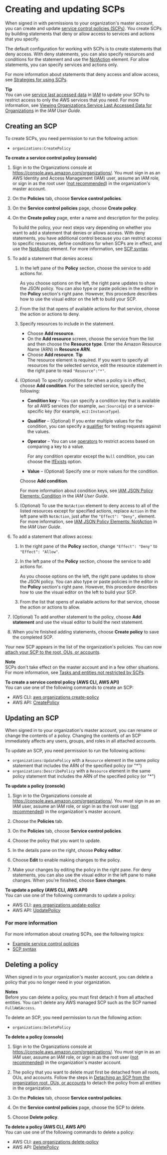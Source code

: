 # Creating and updating SCPs<a name="orgs_manage_policies_scp-create"></a>

When signed in with permissions to your organization's master account, you can create and update [service control policies \(SCPs\)](orgs_manage_policies_type-auth.md#orgs_manage_policies_scp)\. You create SCPs by building statements that deny or allow access to services and actions that you specify\.

The default configuration for working with SCPs is to create statements that deny access\. With deny statements, you can also specify resources and conditions for the statement and use the [NotAction](https://docs.aws.amazon.com/IAM/latest/UserGuide/reference_policies_elements_notaction.html) element\. For allow statements, you can specify services and actions only\.

For more information about statements that deny access and allow access, see [Strategies for using SCPs](orgs_manage_policies_scp-strategies.md)\.

**Tip**  
You can use [service last accessed data](https://docs.aws.amazon.com/IAM/latest/UserGuide/access_policies_access-advisor.html) in [IAM](https://docs.aws.amazon.com/IAM/latest/UserGuide/introduction.html) to update your SCPs to restrict access to only the AWS services that you need\. For more information, see [Viewing Organizations Service Last Accessed Data for Organizations](https://docs.aws.amazon.com/IAM/latest/UserGuide/access_policies_access-advisor-view-data-orgs.html) in the *IAM User Guide\.* 

## Creating an SCP<a name="create-an-scp"></a>

To create SCPs, you need permission to run the following action:
+ `organizations:CreatePolicy`

**To create a service control policy \(console\)**

1. Sign in to the Organizations console at [https://console\.aws\.amazon\.com/organizations/](https://console.aws.amazon.com/organizations/)\. You must sign in as an AWS Identity and Access Management \(IAM\) user, assume an IAM role, or sign in as the root user \([not recommended](https://docs.aws.amazon.com/IAM/latest/UserGuide/best-practices.html#lock-away-credentials)\) in the organization's master account\.

1. On the **Policies** tab, choose **Service control policies**\. 

1. On the **Service control policies** page, choose **Create policy**\.

1. On the **Create policy** page, enter a name and description for the policy\.

   To build the policy, your next steps vary depending on whether you want to add a statement that denies or allows access\. With deny statements, you have additional control because you can restrict access to specific resources, define conditions for when SCPs are in effect, and use the [NotAction](https://docs.aws.amazon.com/IAM/latest/UserGuide/reference_policies_elements_notaction.html) element\. For more information, see [SCP syntax](orgs_reference_scp-syntax.md)\.

1. To add a statement that *denies* access:

   1. In the left pane of the **Policy** section, choose the service to add actions for\.

      As you choose options on the left, the right pane updates to show the JSON policy\. You can also type or paste policies in the editor in the **Policy** section's right pane\. However, this procedure describes how to use the visual editor on the left to build your SCP\. 

   1. From the list that opens of available actions for that service, choose the action or actions to deny\. 

   1. Specify resources to include in the statement\. 
      + Choose **Add resource**\.
      + On the **Add resource** screen, choose the service from the list and then choose the **Resource type**\. Enter the Amazon Resource Name \(ARN\) in **Resource ARN**\.
      + Choose **Add resource**\.
**Tip**  
The resource element is required\. If you want to specify all resources for the selected service, edit the resource statement in the right pane to read `"Resource":"*"`\.

   1. \(Optional\) To specify conditions for when a policy is in effect, choose **Add condition**\. For the selected service, specify the following:
      + **Condition key** – You can specify a condition key that is available for all AWS services \(for example, `aws:SourceIp`\) or a service\-specific key \(for example, `ec2:InstanceType`\)\. 
      + **Qualifier** – \(Optional\) If you enter multiple values for the condition, you can specify a [qualifier](https://docs.aws.amazon.com/IAM/latest/UserGuide/reference_policies_multi-value-conditions.html) for testing requests against the values\.
      + **Operator** – You can use [operators](https://docs.aws.amazon.com/IAM/latest/UserGuide/reference_policies_elements_condition_operators.html) to restrict access based on comparing a key to a value\. 

        For any condition operator except the `Null` condition, you can choose the [IfExists](https://docs.aws.amazon.com/IAM/latest/UserGuide/reference_policies_elements_condition_operators.html#Conditions_IfExists) option\. 
      + **Value** – \(Optional\) Specify one or more values for the condition\.

      Choose **Add condition**\.

      For more information about condition keys, see [IAM JSON Policy Elements: Condition](https://docs.aws.amazon.com/IAM/latest/UserGuide/reference_policies_elements_condition.html) in the *IAM User Guide*\. 

   1. \(Optional\) To use the `NotAction` element to deny access to all of the listed resources except for specified actions, replace `Action` in the left pane with `NotAction`, just after the `"Effect": "Deny",` element\. For more information, see [IAM JSON Policy Elements: NotAction](https://docs.aws.amazon.com/IAM/latest/UserGuide/reference_policies_elements_notaction.html) in the *IAM User Guide*\. 

1. To add a statement that *allows* access:

   1. In the right pane of the **Policy** section, change `"Effect": "Deny"` to `"Effect": "Allow"`\.

   1. In the left pane of the **Policy** section, choose the service to add actions for\.

      As you choose options on the left, the right pane updates to show the JSON policy\. You can also type or paste policies in the editor in the **Policy** section's right pane\. However, this procedure describes how to use the visual editor on the left to build your SCP\. 

   1. From the list that opens of available actions for that service, choose the action or actions to allow\. 

1. \(Optional\) To add another statement to the policy, choose **Add statement** and use the visual editor to build the next statement\. 

1. When you're finished adding statements, choose **Create policy** to save the completed SCP\.

Your new SCP appears in the list of the organization's policies\. You can now [attach your SCP to the root, OUs, or accounts](orgs_manage_policies_scps-attach.md)\.

**Note**  
SCPs don't take effect on the master account and in a few other situations\. For more information, see [Tasks and entities not restricted by SCPs](orgs_manage_policies_type-auth.md#not-restricted-by-scp)\.

**To create a service control policy \(AWS CLI, AWS API\)**  
You can use one of the following commands to create an SCP:
+ AWS CLI: [aws organizations create\-policy](https://docs.aws.amazon.com/cli/latest/reference/organizations/create-policy.html)
+ AWS API: [CreatePolicy](https://docs.aws.amazon.com/organizations/latest/APIReference/API_CreatePolicy.html)

## Updating an SCP<a name="update_policy"></a>

When signed in to your organization's master account, you can rename or change the contents of a policy\. Changing the contents of an SCP immediately affects any users, groups, and roles in all attached accounts\.

To update an SCP, you need permission to run the following actions:
+ `organizations:UpdatePolicy` with a `Resource` element in the same policy statement that includes the ARN of the specified policy \(or "\*"\)
+ `organizations:DescribePolicy` with a `Resource` element in the same policy statement that includes the ARN of the specified policy \(or "\*"\)

**To update a policy \(console\)**

1. Sign in to the Organizations console at [https://console\.aws\.amazon\.com/organizations/](https://console.aws.amazon.com/organizations/)\. You must sign in as an IAM user, assume an IAM role, or sign in as the root user \([not recommended](https://docs.aws.amazon.com/IAM/latest/UserGuide/best-practices.html#lock-away-credentials)\) in the organization's master account\.

1. Choose the **Policies** tab\. 

1. On the **Policies** tab, choose **Service control policies**\.

1. Choose the policy that you want to update\.

1. In the details pane on the right, choose **Policy editor**\.

1. Choose **Edit** to enable making changes to the policy\.

1. Make your changes by editing the policy in the right pane\. For deny statements, you can also use the visual editor in the left pane to make changes\. When you're finished, choose **Save changes**\.

**To update a policy \(AWS CLI, AWS API\)**  
You can use one of the following commands to update a policy: 
+ AWS CLI: [aws organizations update\-policy](https://docs.aws.amazon.com/cli/latest/reference/organizations/update-policy.html)
+ AWS API: [UpdatePolicy](https://docs.aws.amazon.com/organizations/latest/APIReference/API_UpdatePolicy.html)

### For more information<a name="orgs_create_policies_scp-more-info"></a>

For more information about creating SCPs, see the following topics:
+ [Example service control policies](orgs_manage_policies_example-scps.md)
+ [SCP syntax](orgs_reference_scp-syntax.md)

## Deleting a policy<a name="delete_policy"></a>

When signed in to your organization's master account, you can delete a policy that you no longer need in your organization\. 

**Notes**  
Before you can delete a policy, you must first detach it from all attached entities\. 
You can't delete any AWS managed SCP such as the SCP named `FullAWSAccess`\.

To delete an SCP, you need permission to run the following action:
+ `organizations:DeletePolicy`

**To delete a policy \(console\)**

1. Sign in to the Organizations console at [https://console\.aws\.amazon\.com/organizations/](https://console.aws.amazon.com/organizations/)\. You must sign in as an IAM user, assume an IAM role, or sign in as the root user \([not recommended](https://docs.aws.amazon.com/IAM/latest/UserGuide/best-practices.html#lock-away-credentials)\) in the organization's master account\.

1. The policy that you want to delete must first be detached from all roots, OUs, and accounts\. Follow the steps in [Detaching an SCP from the organization root, OUs, or accounts](orgs_manage_policies_scps-attach.md#detach_policy) to detach the policy from all entities in the organization\.

1. On the **Policies** tab, choose **Service control policies**\.

1. On the **Service control policies** page, choose the SCP to delete\.

1. Choose **Delete policy**\.

**To delete a policy \(AWS CLI, AWS API\)**  
You can use one of the following commands to delete a policy:
+ AWS CLI: [aws organizations delete\-policy](https://docs.aws.amazon.com/cli/latest/reference/organizations/delete-policy.html)
+ AWS API: [DeletePolicy](https://docs.aws.amazon.com/organizations/latest/APIReference/API_DeletePolicy.html)